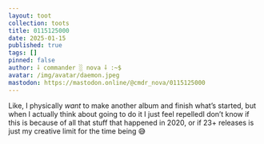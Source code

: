 ```yaml
---
layout: toot
collection: toots
title: 0115125000
date: 2025-01-15
published: true
tags: []
pinned: false
author: ⸸ commander ░ nova ⸸ :~$
avatar: /img/avatar/daemon.jpeg
mastodon: https://mastodon.online/@cmdr_nova/0115125000
---
```


Like, I physically _want_ to make another album and finish what’s started, but when I actually think about going to do it I just feel repelledI don’t know if this is because of all that stuff that happened in 2020, or if 23+ releases is just my creative limit for the time being 😅
